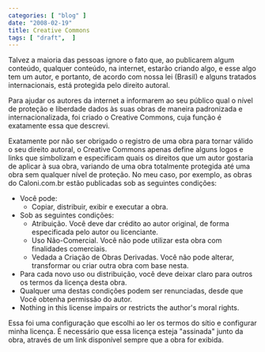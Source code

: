 ```yaml
---
categories: [ "blog" ]
date: "2008-02-19"
title: Creative Commons
tags: [ "draft",  ]
---
```

Talvez a maioria das pessoas ignore o fato que, ao publicarem algum conteúdo, qualquer conteúdo, na internet, estarão criando algo, e esse algo tem um autor, e portanto, de acordo com nossa lei (Brasil) e alguns tratados internacionais, está protegida pelo direito autoral.

Para ajudar os autores da internet a informarem ao seu público qual o nível de proteção e liberdade dados às suas obras de maneira padronizada e internacionalizada, foi criado o Creative Commons, cuja função é exatamente essa que descrevi.

Exatamente por não ser obrigado o registro de uma obra para tornar válido o seu direito autoral, o Creative Commons apenas define alguns logos e links que simbolizam e especificam quais os direitos que um autor gostaria de aplicar à sua obra, variando de uma obra totalmente protegida até uma obra sem qualquer nível de proteção. No meu caso, por exemplo, as obras do Caloni.com.br estão publicadas sob as seguintes condições:


  - Você pode:
    - Copiar, distribuir, exibir e executar a obra.
  - Sob as seguintes condições:
    - Atribuição. Você deve dar crédito ao autor original, de forma especificada pelo autor ou licenciante.
    - Uso Não-Comercial. Você não pode utilizar esta obra com finalidades comerciais.
    - Vedada a Criação de Obras Derivadas. Você não pode alterar, transformar ou criar outra obra com base nesta.
  - Para cada novo uso ou distribuição, você deve deixar claro para outros os termos da licença desta obra.
  - Qualquer uma destas condições podem ser renunciadas, desde que Você obtenha permissão do autor.
  - Nothing in this license impairs or restricts the author's moral rights.

Essa foi uma configuração que escolhi ao ler os termos do sítio e configurar minha licença. É necessário que essa licença esteja "assinada" junto da obra, através de um link disponível sempre que a obra for exibida.
